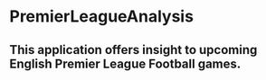 # PremierLeagueAnalysis

## This application offers insight to upcoming English Premier League Football games.
